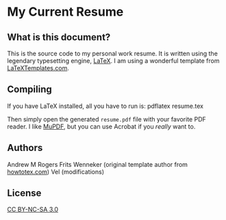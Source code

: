# My Current Resume

## What is this document?
This is the source code to my personal work resume.  It is written using the legendary typesetting engine, [LaTeX](https://en.wikipedia.org/wiki/LaTeX "Wikepedia page").  I am using a wonderful template from [LaTeXTemplates.com](http://latextemplates.com).

## Compiling
If you have LaTeX installed, all you have to run is:
	pdflatex resume.tex

Then simply open the generated `resume.pdf` file with your favorite PDF reader.  I like [MuPDF](http://mupdf.com/ "MuPDF home page"), but you can use Acrobat if you *really* want to.

## Authors
Andrew M Rogers
Frits Wenneker (original template author from [howtotex.com](http://www.howtotex.com))
Vel (modifications)

## License
[CC BY-NC-SA 3.0](http://creativecommons.org/licenses/by-nc-sa/3.0/ "Check it out")
